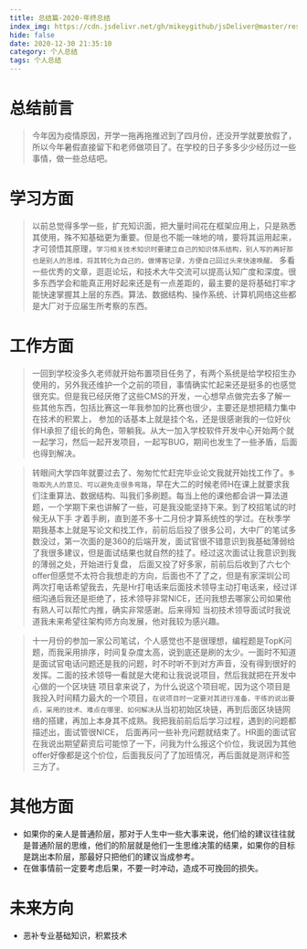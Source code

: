 ```yaml
---
title: 总结篇-2020-年终总结
index_img: https://cdn.jsdelivr.net/gh/mikeygithub/jsDeliver@master/resource/img/nzzj.png
hide: false
date: 2020-12-30 21:35:10
category: 个人总结
tags: 个人总结
---
```


# 总结前言

>今年因为疫情原因，开学一拖再拖推迟到了四月份，还没开学就要放假了，所以今年暑假直接留下和老师做项目了。在学校的日子多多少少经历过一些事情，做一些总结吧。

# 学习方面

>以前总觉得多学一些，扩充知识面，把大量时间花在框架应用上，只是熟悉其使用，殊不知基础更为重要。但是也不能一味地的啃，要将其运用起来，才可领悟其原理，`学习相关技术知识时要建立自己的知识体系结构，别人写的再好那也是别人的思维，将其转化为自己的，做博客记录，方便自己回过头来快速唤醒。`
多看一些优秀的文章，逛逛论坛，和技术大牛交流可以提高认知广度和深度。很多东西学会和能真正用好起来还是有一点差距的，最主要的是将基础打牢才能快速掌握其上层的东西。算法、数据结构、操作系统、计算机网络这些都是大厂对于应届生所考察的东西。

# 工作方面

>一回到学校没多久老师就开始布置项目任务了，有两个系统是给学校招生办使用的，另外我还维护一个之前的项目，事情确实忙起来还是挺多的也感觉很充实。但是我已经厌倦了这些CMS的开发，一心想早点做完去多了解一些其他东西，包括比赛这一年我参加的比赛也很少，主要还是想把精力集中在技术的积累上，
参加的话基本上就是挂个名，还是很感谢我的一位好伙伴H承担了组长的角色，带躺我。从大一加入学校软件开发中心开始两个就一起学习，然后一起开发项目，一起写BUG，期间也发生了一些矛盾，后面也得到解决。

>转眼间大学四年就要过去了、匆匆忙忙赶完毕业论文我就开始找工作了。`多吸取先人的意见、可以避免走很多弯路`，早在大二的时候老师H在课上就要求我们注重算法、数据结构、叫我们多刷题。每当上他的课他都会讲一算法道题，一个学期下来也讲解了一些，可是我没能坚持下来。到了校招笔试的时候无从下手
才着手刷，直到差不多十二月份才算系统性的学过。在秋季学期我基本上就是写论文和找工作，前前后后投了很多公司，大中厂的笔试多数没过，第一次面的是360的后端开发，面试官很不错意识到我基础薄弱给了我很多建议，但是面试结果也就自然的挂了。经过这次面试让我意识到我的薄弱之处，开始进行复盘，
后面又投了好多家，前前后后收到了六七个offer但感觉不太符合我想走的方向，后面也不了了之，但是有家深圳公司两次打电话希望我去，先是Hr打电话来后面技术领导主动打电话来，经过详细沟通后我还是拒绝了，技术领导非常NICE，还问我想去哪家公司如果他有熟人可以帮忙内推，确实非常感谢。后来得知
当初技术领导面试时我说道我未来希望往架构师方向发展，他对我较为感兴趣。

>十一月份的参加一家公司笔试，个人感觉也不是很理想，编程题是TopK问题，而我采用排序，时间复杂度太高，说到底还是刷的太少。一面时不知道是面试官电话问题还是我的问题，时不时听不到对方声音，没有得到很好的发挥。二面的技术领导一看就是大佬和让我说说项目，然后我就把在开发中心做的一个区块链
项目拿来说了，为什么说这个项目呢，因为这个项目是我投入时间精力最大的一个项目，`在说项目时一定要对其进行准备，干练的说出要点，采用的技术、难点在哪里、如何解决`从当初初始区块链，再到后面区块链网络的搭建，再加上本身其不成熟。我把我前前后后学习过程，遇到的问题都描述出，面试管很NICE，
后面再问一些补充问题就结束了。HR面的面试官在我说出期望薪资后可能惊了一下，问我为什么报这个价位，我说因为其他offer好像都是这个价位，后面我反问了了加班情况，再后面就是测评和签三方了。

# 其他方面

- 如果你的亲人是普通阶层，那对于人生中一些大事来说，他们给的建议往往就是普通阶层的思维，他们的阶层就是他们一生思维决策的结果，如果你的目标是跳出本阶层，那最好只把他们的建议当成参考。
- 在做事情前一定要考虑后果，不要一时冲动，造成不可挽回的损失。

# 未来方向

- 恶补专业基础知识，积累技术


 